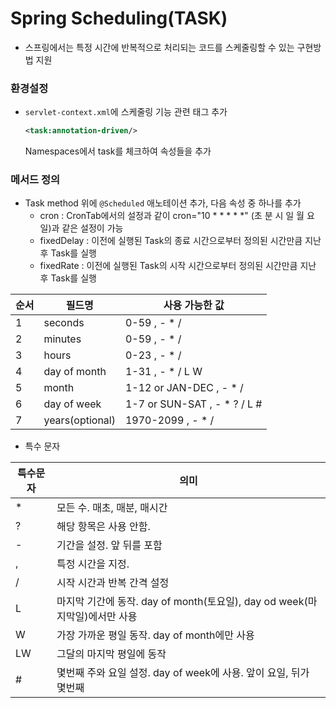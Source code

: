 # Spring Scheduling(TASK)

- 스프링에서는 특정 시간에 반복적으로 처리되는 코드를 스케줄링할 수 있는 구현방법 지원

### 환경설정

- `servlet-context.xml`에 스케줄링 기능 관련 태그 추가

  ```xml
  <task:annotation-driven/>
  ```

  Namespaces에서 task를 체크하여 속성들을 추가

### 메서드 정의

- Task method 위에 `@Scheduled` 애노테이션 추가, 다음 속성 중 하나를 추가
  - cron : CronTab에서의 설정과 같이 cron="10 * * * * *" (초 분 시 일 월 요일)과 같은 설정이 가능
  - fixedDelay : 이전에 실행된 Task의 종료 시간으로부터 정의된 시간만큼 지난 후 Task를 실행
  - fixedRate : 이전에 실행된 Task의 시작 시간으로부터 정의된 시간만큼 지난 후 Task를 실행

| 순서 | 필드명          | 사용 가능한 값               |
| ---- | --------------- | ---------------------------- |
| 1    | seconds         | 0-59 , - * /                 |
| 2    | minutes         | 0-59 , - * /                 |
| 3    | hours           | 0-23 , - * /                 |
| 4    | day of month    | 1-31 , - * / L W             |
| 5    | month           | 1-12 or JAN-DEC , - * /      |
| 6    | day of week     | 1-7 or SUN-SAT , - * ? / L # |
| 7    | years(optional) | 1970-2099 , - * /            |

- 특수 문자

| 특수문자 | 의미                                                         |
| -------- | ------------------------------------------------------------ |
| *        | 모든 수. 매초, 매분, 매시간                                  |
| ?        | 해당 항목은 사용 안함.                                       |
| -        | 기간을 설정. 앞 뒤를 포함                                    |
| ,        | 특정 시간을 지정.                                            |
| /        | 시작 시간과 반복 간격 설정                                   |
| L        | 마지막 기간에 동작. day of month(토요일), day od week(마지막일)에서만 사용 |
| W        | 가장 가까운 평일 동작. day of month에만 사용                 |
| LW       | 그달의 마지막 평일에 동작                                    |
| #        | 몇번째 주와 요일 설정. day of week에 사용. 앞이 요일, 뒤가 몇번째 |

